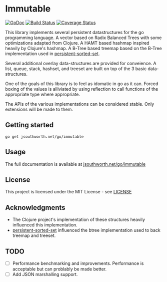 # Immutable

[![GoDoc](https://godoc.org/jsouthworth.net/go/immutable?status.svg)](https://godoc.org/jsouthworth.net/go/immutable)
[![Build Status](https://travis-ci.com/jsouthworth/immutable.svg?branch=master)](https://travis-ci.com/jsouthworth/immutable.svg?branch=master)
[![Coverage Status](https://coveralls.io/repos/github/jsouthworth/immutable/badge.svg?branch=master)](https://coveralls.io/github/jsouthworth/immutable?branch=master)

This library implements several persistent datastructures for the go programming language. A vector based on Radix Balanced Trees with some optimizations adapted from Clojure. A HAMT based hashmap inspired heavily by Clojure's hashmap. A B-Tree based treemap based on the B-Tree implementation used in [persistent-sorted-set](https://github.com/tonsky/persistent-sorted-set).

Several additional overlay data-structures are provided for conveience. A list, queue, stack, hashset, and treeset are built on top of the 3 basic data-structures.

One of the goals of this library is to feel as idomatic in go as it can. Forced boxing of the values is alliviated by using reflection to call functions of the appropriate type where appropriate.

The APIs of the various implementations can be considered stable. Only extensions will be made to them.

## Getting started
```
go get jsouthworth.net/go/immutable
```

## Usage

The full documentation is available at
[jsouthworth.net/go/immutable](https://jsouthworth.net/go/immutable)

## License

This project is licensed under the MIT License - see [LICENSE](LICENSE)

## Acknowledgments

* The Clojure project's implementation of these structures heavily influenced this implementation.
* [persistent-sorted-set](https://github.com/tonsky/persistent-sorted-set) influenced the btree implementation used to back treemap and treeset.

## TODO

* [ ] Performance benchmarking and improvements. Performance is acceptable but can problably be made better.
* [ ] Add JSON marshalling support.
